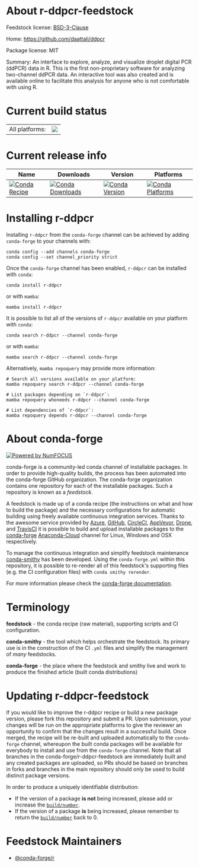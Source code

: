 About r-ddpcr-feedstock
=======================

Feedstock license: [BSD-3-Clause](https://github.com/conda-forge/r-ddpcr-feedstock/blob/main/LICENSE.txt)

Home: https://github.com/daattali/ddpcr

Package license: MIT

Summary: An interface to explore, analyze, and visualize droplet digital PCR (ddPCR) data in R. This is the first non-proprietary software for analyzing two-channel ddPCR data. An interactive tool was also created and is available online to facilitate this analysis for anyone who is not comfortable with using R.

Current build status
====================


<table><tr><td>All platforms:</td>
    <td>
      <a href="https://dev.azure.com/conda-forge/feedstock-builds/_build/latest?definitionId=6022&branchName=main">
        <img src="https://dev.azure.com/conda-forge/feedstock-builds/_apis/build/status/r-ddpcr-feedstock?branchName=main">
      </a>
    </td>
  </tr>
</table>

Current release info
====================

| Name | Downloads | Version | Platforms |
| --- | --- | --- | --- |
| [![Conda Recipe](https://img.shields.io/badge/recipe-r--ddpcr-green.svg)](https://anaconda.org/conda-forge/r-ddpcr) | [![Conda Downloads](https://img.shields.io/conda/dn/conda-forge/r-ddpcr.svg)](https://anaconda.org/conda-forge/r-ddpcr) | [![Conda Version](https://img.shields.io/conda/vn/conda-forge/r-ddpcr.svg)](https://anaconda.org/conda-forge/r-ddpcr) | [![Conda Platforms](https://img.shields.io/conda/pn/conda-forge/r-ddpcr.svg)](https://anaconda.org/conda-forge/r-ddpcr) |

Installing r-ddpcr
==================

Installing `r-ddpcr` from the `conda-forge` channel can be achieved by adding `conda-forge` to your channels with:

```
conda config --add channels conda-forge
conda config --set channel_priority strict
```

Once the `conda-forge` channel has been enabled, `r-ddpcr` can be installed with `conda`:

```
conda install r-ddpcr
```

or with `mamba`:

```
mamba install r-ddpcr
```

It is possible to list all of the versions of `r-ddpcr` available on your platform with `conda`:

```
conda search r-ddpcr --channel conda-forge
```

or with `mamba`:

```
mamba search r-ddpcr --channel conda-forge
```

Alternatively, `mamba repoquery` may provide more information:

```
# Search all versions available on your platform:
mamba repoquery search r-ddpcr --channel conda-forge

# List packages depending on `r-ddpcr`:
mamba repoquery whoneeds r-ddpcr --channel conda-forge

# List dependencies of `r-ddpcr`:
mamba repoquery depends r-ddpcr --channel conda-forge
```


About conda-forge
=================

[![Powered by
NumFOCUS](https://img.shields.io/badge/powered%20by-NumFOCUS-orange.svg?style=flat&colorA=E1523D&colorB=007D8A)](https://numfocus.org)

conda-forge is a community-led conda channel of installable packages.
In order to provide high-quality builds, the process has been automated into the
conda-forge GitHub organization. The conda-forge organization contains one repository
for each of the installable packages. Such a repository is known as a *feedstock*.

A feedstock is made up of a conda recipe (the instructions on what and how to build
the package) and the necessary configurations for automatic building using freely
available continuous integration services. Thanks to the awesome service provided by
[Azure](https://azure.microsoft.com/en-us/services/devops/), [GitHub](https://github.com/),
[CircleCI](https://circleci.com/), [AppVeyor](https://www.appveyor.com/),
[Drone](https://cloud.drone.io/welcome), and [TravisCI](https://travis-ci.com/)
it is possible to build and upload installable packages to the
[conda-forge](https://anaconda.org/conda-forge) [Anaconda-Cloud](https://anaconda.org/)
channel for Linux, Windows and OSX respectively.

To manage the continuous integration and simplify feedstock maintenance
[conda-smithy](https://github.com/conda-forge/conda-smithy) has been developed.
Using the ``conda-forge.yml`` within this repository, it is possible to re-render all of
this feedstock's supporting files (e.g. the CI configuration files) with ``conda smithy rerender``.

For more information please check the [conda-forge documentation](https://conda-forge.org/docs/).

Terminology
===========

**feedstock** - the conda recipe (raw material), supporting scripts and CI configuration.

**conda-smithy** - the tool which helps orchestrate the feedstock.
                   Its primary use is in the construction of the CI ``.yml`` files
                   and simplify the management of *many* feedstocks.

**conda-forge** - the place where the feedstock and smithy live and work to
                  produce the finished article (built conda distributions)


Updating r-ddpcr-feedstock
==========================

If you would like to improve the r-ddpcr recipe or build a new
package version, please fork this repository and submit a PR. Upon submission,
your changes will be run on the appropriate platforms to give the reviewer an
opportunity to confirm that the changes result in a successful build. Once
merged, the recipe will be re-built and uploaded automatically to the
`conda-forge` channel, whereupon the built conda packages will be available for
everybody to install and use from the `conda-forge` channel.
Note that all branches in the conda-forge/r-ddpcr-feedstock are
immediately built and any created packages are uploaded, so PRs should be based
on branches in forks and branches in the main repository should only be used to
build distinct package versions.

In order to produce a uniquely identifiable distribution:
 * If the version of a package **is not** being increased, please add or increase
   the [``build/number``](https://docs.conda.io/projects/conda-build/en/latest/resources/define-metadata.html#build-number-and-string).
 * If the version of a package **is** being increased, please remember to return
   the [``build/number``](https://docs.conda.io/projects/conda-build/en/latest/resources/define-metadata.html#build-number-and-string)
   back to 0.

Feedstock Maintainers
=====================

* [@conda-forge/r](https://github.com/conda-forge/r/)


